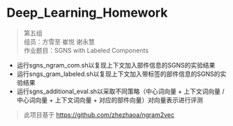 # Deep_Learning_Homework
> 第五组  
> 组员：方雪至 崔悦 谢永慧  
> 作业题目：SGNS with Labeled Components  

- 运行sgns_ngram_com.sh以复现上下文加入部件信息的SGNS的实验结果
- 运行sngs_gram_labeled.sh以复现上下文加入带标签的部件信息的SGNS的实验结果
- 运行sgns_additional_eval.sh以采取不同策略（中心词向量 + 上下文词向量 / 中心词向量 + 上下文词向量 + 对应的部件向量）对向量表示进行评测

> 此项目基于 https://github.com/zhezhaoa/ngram2vec 
